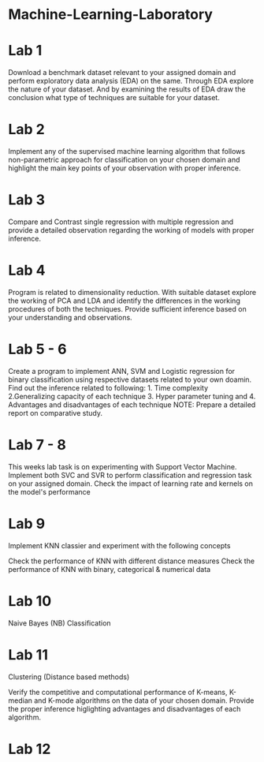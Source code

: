 # Machine-Learning-Laboratory

# Lab 1
Download a benchmark dataset relevant to your assigned domain and perform exploratory data analysis (EDA) on the same. Through EDA explore the nature of your dataset.
And by examining the results of EDA draw the conclusion what type of techniques are suitable for your dataset.

# Lab 2 
Implement any of the supervised machine learning algorithm that follows non-parametric approach for classification on your chosen domain and highlight the main key points of your observation with proper inference.

# Lab 3
Compare and Contrast single regression with multiple regression and provide a detailed observation regarding the working of models with proper inference.

# Lab 4
Program is related to dimensionality reduction. With suitable dataset explore the working of PCA and LDA and identify the differences in the working procedures of both the techniques. Provide sufficient inference based on your understanding and observations.

# Lab 5 - 6
Create a program to implement ANN, SVM and Logistic regression for binary classification using respective datasets related to your own doamin. Find out the inference related to following:
      1. Time complexity
      2.Generalizing capacity of each technique
      3. Hyper parameter tuning and 
      4. Advantages and disadvantages of each technique
NOTE: Prepare a detailed report on comparative study.

# Lab 7 - 8
This weeks lab task is on experimenting with Support Vector Machine. Implement both SVC and SVR to perform classification and regression task on your assigned domain. Check the impact of learning rate and kernels on the model's performance

# Lab 9
Implement KNN classier and experiment with the following concepts

Check the performance of KNN with different distance measures
Check the performance of KNN with binary, categorical & numerical data

# Lab 10
Naive Bayes (NB) Classification

# Lab 11
Clustering (Distance based methods)

Verify the competitive and computational performance of K-means, K-median and K-mode algorithms on the data of your chosen domain.
Provide the proper inference higlighting advantages and disadvantages of each algorithm.

# Lab 12


